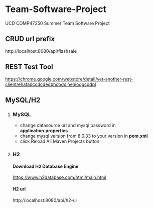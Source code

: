 # Team-Software-Project
UCD COMP47250 Summer Team Software Project

## CRUD url prefix

http://localhost:8080/api/flashsale

## REST Test Tool

https://chrome.google.com/webstore/detail/yet-another-rest-client/ehafadccdcdedbhcbddihehiodgcddpl

## MySQL/H2

1. ### MySQL

   - change datasource url and mysql password in **application.properties**
   - change mysql version from 8.0.33 to your version in **pom.xml**
   - click Reload All Maven Projects button

2. ### H2

   #### Download H2 Database Engine

   https://www.h2database.com/html/main.html

   #### H2 url

   http://localhost:8080/api/h2-ui



